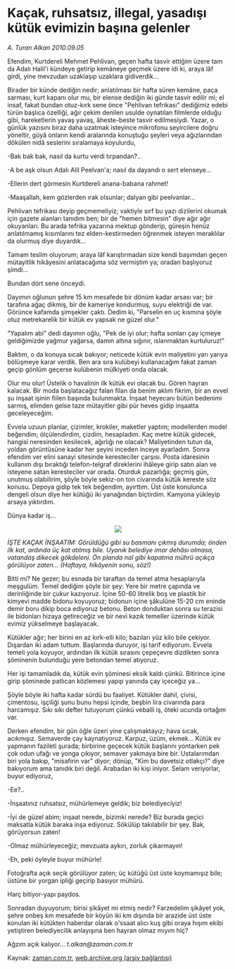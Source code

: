 # Kaçak, ruhsatsız, illegal, yasadışı kütük evimizin başına gelenler

*A. Turan Alkan 2010.09.05*

<td class="columnist-detail">
<p>Efendim, Kurtdereli Mehmet Pehlivan, geçen hafta tasvir ettiğim üzere tam da Adalı Halil'i kündeye getirip kemâneye geçmek üzere idi ki, araya lâf girdi, yine mevzudan uzaklaşıp uzaklara gidiverdik...</p>
<p>
<div id="haberMetinDiv">
<p>Birader bir künde dediğin nedir; anlatılması bir hafta süren kemâne, paça sarması, kurt kapanı olur mu, bir elense dediğin iki günde tasvir edilir mi; el insaf, fakat bundan otuz-kırk sene önce "Pehlivan tefrikası" dediğimiz edebi türün başlıca özelliği, ağır çekim denilen usulde oynatılan filmlerde olduğu gibi, hareketlerin yavaş yavaş, âheste-beste tasvir edilmesiydi. Yazar, o günlük yazısını biraz daha uzatmak isteyince mikrofonu seyircilere doğru yöneltir, güyâ onların kendi aralarında konuştuğu şeyleri veya ağızlarından dökülen nidâ seslerini sıralamaya koyulurdu,
<p>-Bak bak bak, nasıl da kurtu verdi tırpandan?..
<p>-A be aşk olsun Adalı Alil Peelvan'a; nasıl da dayandı o sert elenseye...
<p>-Ellerin dert görmesin Kurtdereli anana-babana rahmet!
<p>-Maaşallah, kem gözlerden ırak olsunlar; dalyan gibi peelvanlar...
<p>Pehlivan tefrikası deyip geçmemeliyiz; vaktiyle sırf bu yazı dizilerini okumak için gazete alanları tanıdım ben; bir de "hemen bitmesin" diye ağır ağır okuyanları. Bu arada tefrika yazarına mektup gönderip, güreşin henüz anlatılmamış kısımlarını tez elden-kestirmeden öğrenmek isteyen meraklılar da olurmuş diye duyardık...
<p>Tamam teslim oluyorum; araya lâf karıştırmadan size kendi başımdan geçen mütayitlik hikâyesini anlatacağıma söz vermiştim ya; oradan başlıyoruz şimdi...
<p>Bundan dört sene önceydi.
<p>Dayımın oğlunun şehre 15 km mesafede bir dönüm kadar arsası var; bir tarafına ağaç dikmiş, bir de kameriye kondurmuş, suyu elektriği de var. Görünce kafamda şimşekler çaktı. Dedim ki, "Parselin en uç kısmına şöyle otuz metrekarelik bir kütük ev yapsak ne güzel olur."
<p>"Yapalım abi" dedi dayımın oğlu, "Pek de iyi olur; hafta sonları çay içmeye geldiğimizde yağmur yağarsa, damın altına sığınır, ıslanmaktan kurtuluruz!"
<p>Baktım, o da konuya sıcak bakıyor; neticede kütük evin maliyetini yarı yarıya bölüşmeye karar verdik. Ben ara sıra kulübeyi kullanacağım fakat zaman geçip gönlüm geçerse kulübenin mülkiyeti onda olacak.
<p>Olur mu olur! Üstelik o havalinin ilk kütük evi olacak bu. Gören hayran kalacak. Bir moda başlatacağız falan filan da benim aklım fikrim, bir an evvel şu inşaat işinin fiilen başında bulunmakta. İnşaat heyecanı bütün bedenimi sarmış, elimden gelse taze mütayitler gibi pür heves gidip inşaatta geceleyeceğim.
<p>Evvela uzuun planlar, çizimler, krokiler, maketler yaptım; modellerden model beğendim; ölçülendirdim, çizdim, hesapladım. Kaç metre kütük gidecek, hangisi neresinden kesilecek, ağırlığı ne olacak? Maliyetinden tutun da, yoldan görüntüsüne kadar her şeyini inceden inceye ayarladım. Sonra efendim ver elini sanayi sitesinde keresteciler çarşısı. Posta idaresinin kullanım dışı bıraktığı telefon-telgraf direklerini ihâleye girip satın alan ve isteyene satan keresteciler var orada. Oturduk pazarlığa; geçmiş gün, unutmuş olabilirim, şöyle böyle sekiz-on ton civarında kütük kereste söz konusu. Depoya gidip tek tek beğendim, ayırttım. Üst üste konulunca dengeli olsun diye her kütüğü iki yanağından biçtirdim. Kamyona yükleyip arsaya yıktırdım.
<p>Dünya kadar iş...
<p><p align="center"><img src="http://web.archive.org/web/20110104235556im_/http://medya.zaman.com.tr/2010/09/05/alkan01.jpg"/>
<p><i>İŞTE KAÇAK İNŞAATIM: Görüldüğü gibi su basmanı çıkmış durumda; önden ilk kat, ardında üç kat atılmış bile. Uyanık belediye imar dehâsı olmasa, vatandaş dikecek gökdeleni. Ön planda nal gibi kapatma mührü açıkça görülüyor zaten... (Haftaya, hikâyenin sonu, söz!)</i>
<p>Bitti mi? Ne gezer; bu esnada bir taraftan da temel atma hesaplarıyla meşgulüm. Temel dediğim şöyle bir şey: Yere bir metre çapında ve derinliğinde bir çukur kazıyoruz. İçine 50-60 litrelik boş ve plastik bir kimyevi madde bidonu koyuyoruz; bidonun içine şâkulüne 15-20 cm eninde demir boru dikip boca ediyoruz betonu. Beton donduktan sonra su terazisi ile bidonları hizaya getireceğiz ve bir nevi kazık temeller üzerinde kütük evimiz yükselmeye başlayacak.
<p>Kütükler ağır; her birini en az kırk-elli kilo; bazıları yüz kilo bile çekiyor. Dışardan iki adam tuttum. Başlarında duruyor, işi tarif ediyorum. Evvela temeli yola koyuyor, ardından ilk kütük sırasını çepeçevre dizdikten sonra şöminenin bulunduğu yere betondan temel atıyoruz.
<p>Her işi tamamladık da, kütük evin şöminesi eksik kaldı çünkü. Bitirince içine girip şöminede patlıcan közlemesi yapıp yanında çay içeceğiz ya...
<p>Şöyle böyle iki hafta kadar sürdü bu faaliyet. Kütükler dahil, çivisi, çimentosu, işçiliği şunu bunu hepsi içinde, beşbin lira civarında para harcamışız. Sıkı sıkı defter tutuyorum çünkü veballi iş, öteki ucunda ortağım var.
<p>Derken efendim, bir gün öğle üzeri yine çalışmaktayız; hava sıcak, acıkmışız. Semaverde çay kaynatıyoruz. Karpuz, üzüm, ekmek... Kütük ev yapmanın fazileti şurada; birbirine geçecek kütük başlarını yontarken pek çok odun ufağı ve yonga çıkıyor, semaver yakmaya bire bir. Ustalarımdan biri yola bakıp, "misafirin var" diyor; dönüp, "Kim bu davetsiz otlakçı?" diye bakıyorum ama tanıdık biri değil. Arabadan iki kişi iniyor. Selam veriyorlar, buyur ediyoruz,
<p>-Ee?..
<p>-İnşaatınız ruhsatsız, mühürlemeye geldik; biz belediyeciyiz!
<p>-İyi de güzel abim; inşaat nerede, bizimki nerede? Biz burada geçici maksatla kütük baraka inşa ediyoruz. Sökülüp takılabilir bir şey. Bak, görüyorsun zaten!
<p>-Olmaz mühürleyeceğiz; mevzuata aykırı, zorluk çıkarmayın!
<p>-Eh, peki öyleyle buyur mühürle!
<p>Fotoğrafta açık seçik görülüyor zaten; üç kütüğü üst üste koymamışız bile; üstüne bir yorgan ipliği geçirip basıyor mühürü.
<p>Harç bitiyor-yapı paydos.
<p>Sonradan duyuyorum; birisi şikâyet mi etmiş nedir? Farzedelim şikâyet yok, şehre onbeş km mesafede bir köyün iki km dışında bir arazide üst üste konulan iki kütükten haberdar olarak o'ssaat alıcı kuş gibi oraya hışım ekibi yetiştiren belediyecilik anlayışına ben hayran olmaz mıyım hiç?
<p>Ağzım açık kalıyor...<i> t.alkan@zaman.com.tr </i></p></p></p></p></p></p></p></p></p></p></p></p></p></p></p></p></p></p></p></p></p></p></p></p></p></p></p></p></p></p></p></div>
</p>
<a href="http://web.archive.org/web/20110104235556/mailto:t.alkan@zaman.com.tr">
</a></td>

Kaynak: [zaman.com.tr](http://zaman.com.tr/yazar.do?yazino=1023900), [web.archive.org (arşiv bağlantısı)](http://web.archive.org/web/20110104235556/http://www.zaman.com.tr/yazar.do?yazino=1023900)

